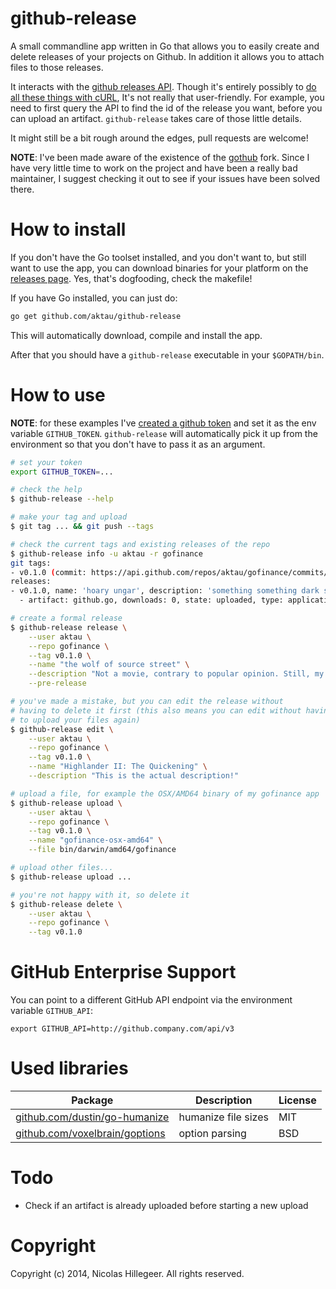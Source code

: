 github-release
==============

A small commandline app written in Go that allows you to easily create
and delete releases of your projects on Github. In addition it allows
you to attach files to those releases.

It interacts with the [github releases API](http://developer.github.com/v3/repos/releases).
Though it's entirely possibly to [do all these things with
cURL](https://github.com/blog/1645-releases-api-preview), It's not
really that user-friendly. For example, you need to first query the API
to find the id of the release you want, before you can upload an
artifact. `github-release` takes care of those little details.

It might still be a bit rough around the edges, pull requests are
welcome!

**NOTE**: I've been made aware of the existence of the
[gothub](https://github.com/itchio/gothub) fork. Since I have very little
time to work on the project and have been a really bad maintainer, I suggest
checking it out to see if your issues have been solved there.

How to install
==============

If you don't have the Go toolset installed, and you don't want to, but
still want to use the app, you can download binaries for your platform
on the [releases
page](https://github.com/aktau/github-release/releases/latest). Yes, that's
dogfooding, check the makefile!

If you have Go installed, you can just do:

```sh
go get github.com/aktau/github-release
```

This will automatically download, compile and install the app.

After that you should have a `github-release` executable in your
`$GOPATH/bin`.

How to use
==========

**NOTE**: for these examples I've [created a github
token](https://help.github.com/articles/creating-an-access-token-for-command-line-use)
and set it as the env variable `GITHUB_TOKEN`. `github-release` will
automatically pick it up from the environment so that you don't have to
pass it as an argument.

```sh
# set your token
export GITHUB_TOKEN=...

# check the help
$ github-release --help

# make your tag and upload
$ git tag ... && git push --tags

# check the current tags and existing releases of the repo
$ github-release info -u aktau -r gofinance
git tags:
- v0.1.0 (commit: https://api.github.com/repos/aktau/gofinance/commits/f562727ce83ce8971a8569a1879219e41d56a756)
releases:
- v0.1.0, name: 'hoary ungar', description: 'something something dark side 2', id: 166740, tagged: 29/01/2014 at 14:27, published: 30/01/2014 at 16:20, draft: ✔, prerelease: ✗
  - artifact: github.go, downloads: 0, state: uploaded, type: application/octet-stream, size: 1.9KB, id: 68616

# create a formal release
$ github-release release \
    --user aktau \
    --repo gofinance \
    --tag v0.1.0 \
    --name "the wolf of source street" \
    --description "Not a movie, contrary to popular opinion. Still, my first release!" \
    --pre-release

# you've made a mistake, but you can edit the release without
# having to delete it first (this also means you can edit without having
# to upload your files again)
$ github-release edit \
    --user aktau \
    --repo gofinance \
    --tag v0.1.0 \
    --name "Highlander II: The Quickening" \
    --description "This is the actual description!"

# upload a file, for example the OSX/AMD64 binary of my gofinance app
$ github-release upload \
    --user aktau \
    --repo gofinance \
    --tag v0.1.0 \
    --name "gofinance-osx-amd64" \
    --file bin/darwin/amd64/gofinance

# upload other files...
$ github-release upload ...

# you're not happy with it, so delete it
$ github-release delete \
    --user aktau \
    --repo gofinance \
    --tag v0.1.0
```

GitHub Enterprise Support
=========================
You can point to a different GitHub API endpoint via the environment variable ```GITHUB_API```:

```
export GITHUB_API=http://github.company.com/api/v3
```

Used libraries
==============

| Package                                                                  | Description         | License |
| ------------------------------------------------------------------------ | ------------------- | ------- |
| [github.com/dustin/go-humanize](https://github.com/dustin/go-humanize)   | humanize file sizes | MIT     |
| [github.com/voxelbrain/goptions](https://github.com/voxelbrain/goptions) | option parsing      | BSD     |

Todo
====

- Check if an artifact is already uploaded before starting a new upload

Copyright
=========

Copyright (c) 2014, Nicolas Hillegeer. All rights reserved.
